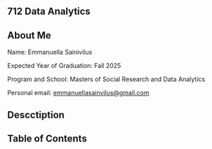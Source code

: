 ## 712 Data Analytics

## About Me

Name: Emmanuella Sainivilus

Expected Year of Graduation: Fall 2025

Program and School: Masters of Social Research and Data Analytics

Personal email: emmanuellasainvilus@gmail.com

## Descctiption

## Table of Contents
